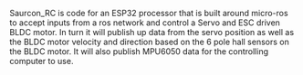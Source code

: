 Saurcon_RC is code for an ESP32 processor that is built around micro-ros to accept inputs from a ros network and control a Servo and ESC driven BLDC motor. In turn it will publish up data from the servo position as well as the BLDC motor velocity and direction based on the 6 pole hall sensors on the BLDC motor. It will also publish MPU6050 data for the controlling computer to use.
